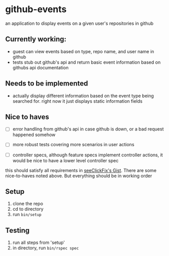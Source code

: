 # github-events
an application to display events on a given user's repositories in github

## Currently working:
- guest can view events based on type, repo name, and user name in github
- tests stub out github's api and return basic event information based on
  githubs api documentation

## Needs to be implemented
- actually display different information based on the event type being searched
  for. right now it just displays static information fields

## Nice to haves
- [ ] error handling from github's api in case github is down, or a bad request
  happened somehow
- [ ] more robust tests covering more scenarios in user actions
- [ ] controller specs, although feature specs implement controller actions, it
  would be nice to have a lower level controller spec


this should satisfy all requirements in [seeClickFix's
Gist](https://gist.github.com/gwright/d4a73db35147e5de5553fea7fe03ab11). There
are some nice-to-haves noted above. But everything should be in working order

## Setup
1. clone the repo
2. cd to directory
3. run `bin/setup`

## Testing
1. run all steps from 'setup'
2. in directory, run `bin/rspec spec`
